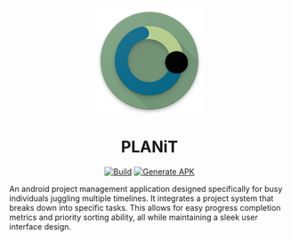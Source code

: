 <div align="center">

<img alt="PLANiT Icon" src="PLANiT\app\src\main\res\drawable\ic_planit_round.png"/>

# PLANiT

[![Build][Build badge]][Build page]
[![Generate APK][Generate APK badge]][Generate APK page]

</div align="center">

An android project management application designed specifically for busy individuals juggling multiple timelines. It integrates a project system that breaks down into specific tasks. This allows for easy progress completion metrics and priority sorting ability, all while maintaining a sleek user interface design.

[Build badge]: ../../actions/workflows/build.yml/badge.svg
[Build page]: ../../actions/workflows/build.yml
[Generate APK badge]: ../../actions/workflows/generate.yml/badge.svg
[Generate APK page]: ../../actions/workflows/generate.yml

